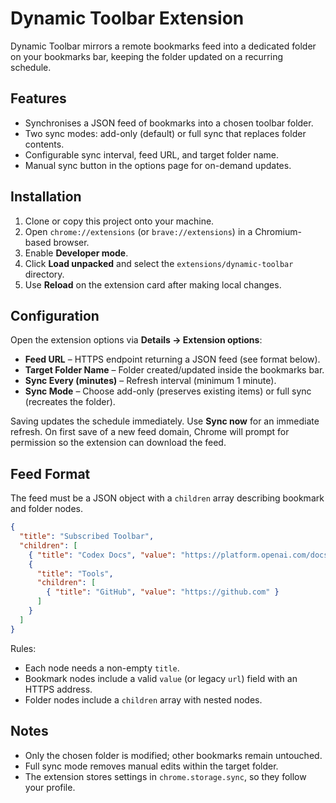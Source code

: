 # Dynamic Toolbar Extension

Dynamic Toolbar mirrors a remote bookmarks feed into a dedicated folder on your bookmarks bar, keeping the folder updated on a recurring schedule.

## Features
- Synchronises a JSON feed of bookmarks into a chosen toolbar folder.
- Two sync modes: add-only (default) or full sync that replaces folder contents.
- Configurable sync interval, feed URL, and target folder name.
- Manual sync button in the options page for on-demand updates.

## Installation
1. Clone or copy this project onto your machine.
2. Open `chrome://extensions` (or `brave://extensions`) in a Chromium-based browser.
3. Enable **Developer mode**.
4. Click **Load unpacked** and select the `extensions/dynamic-toolbar` directory.
5. Use **Reload** on the extension card after making local changes.

## Configuration
Open the extension options via **Details → Extension options**:
- **Feed URL** – HTTPS endpoint returning a JSON feed (see format below).
- **Target Folder Name** – Folder created/updated inside the bookmarks bar.
- **Sync Every (minutes)** – Refresh interval (minimum 1 minute).
- **Sync Mode** – Choose add-only (preserves existing items) or full sync (recreates the folder).

Saving updates the schedule immediately. Use **Sync now** for an immediate refresh.
On first save of a new feed domain, Chrome will prompt for permission so the extension can download the feed.

## Feed Format
The feed must be a JSON object with a `children` array describing bookmark and folder nodes.

```json
{
  "title": "Subscribed Toolbar",
  "children": [
    { "title": "Codex Docs", "value": "https://platform.openai.com/docs" },
    {
      "title": "Tools",
      "children": [
        { "title": "GitHub", "value": "https://github.com" }
      ]
    }
  ]
}
```

Rules:
- Each node needs a non-empty `title`.
- Bookmark nodes include a valid `value` (or legacy `url`) field with an HTTPS address.
- Folder nodes include a `children` array with nested nodes.

## Notes
- Only the chosen folder is modified; other bookmarks remain untouched.
- Full sync mode removes manual edits within the target folder.
- The extension stores settings in `chrome.storage.sync`, so they follow your profile.
